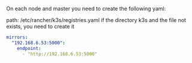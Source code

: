 
On each node and master you need to create the following yaml:

path: /etc/rancher/k3s/registries.yaml
if the directory k3s and the file not exists, you need to create it

```yaml
mirrors:
  "192.168.6.53:5000":
    endpoint:
      - "http://192.168.6.53:5000"
```

